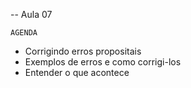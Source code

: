 -- Aula 07

	AGENDA

* Corrigindo erros propositais
* Exemplos de erros e como corrigi-los
* Entender o que acontece